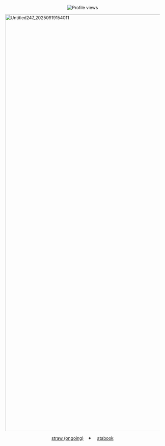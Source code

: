 <p align="center">
  <img src="https://komarev.com/ghpvc/?username=Iimbus&label=drifters&color=95B8A0&style=flat" alt="Profile views"/>
</p>

<img width="1914" height="1359" alt="Untitled247_20250919154011" src="https://github.com/user-attachments/assets/ae4d73f7-bcb6-4b84-9ac7-9c147a52ad01" />

<p align="center">
  <a href="https://takumifujiwara.straw.page/">straw (ongoing)</a>⠀ ✦ ⠀
  <a href="https://kether.atabook.org">atabook</a>
</p>

<!--
[e](https://docs.google.com/document/d/1FufzyW8OAQeWEjzJEuRBnlB9mAhXNfd1S8X5p0WMMqg/edit?tab=t.0) -->
